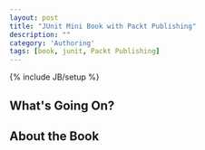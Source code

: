 ```yaml
---
layout: post
title: "JUnit Mini Book with Packt Publishing"
description: ""
category: 'Authoring'
tags: [book, junit, Packt Publishing]
---
```

{% include JB/setup %}

## What's Going On?

## About the Book
